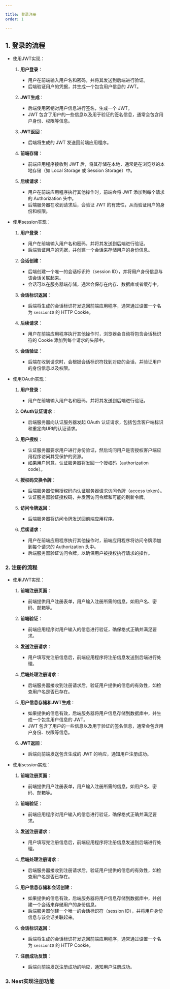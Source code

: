 ```yaml
---

title: 登录注册
order: 1

---
```


## 1. 登录的流程

+ 使用JWT实现：
  
  1. **用户登录**：
     
     - 用户在前端输入用户名和密码，并将其发送到后端进行验证。
     - 后端验证用户的凭据，并生成一个包含用户信息的 JWT。
  
  2. **JWT生成**：
     
     - 后端使用密钥对用户信息进行签名，生成一个 JWT。
     - JWT 包含了用户的一些信息以及用于验证的签名信息，通常会包含用户身份、权限等信息。
  
  3. **JWT返回**：
     
     - 后端将生成的 JWT 发送回前端应用程序。
  
  4. **前端存储**：
     
     - 前端应用程序接收到 JWT 后，将其存储在本地，通常是在浏览器的本地存储（如 Local Storage 或 Session Storage）中。
  
  5. **后续请求**：
     
     - 用户在前端应用程序执行其他操作时，前端会将 JWT 添加到每个请求的 Authorization 头中。
     - 后端服务器在收到请求后，会验证 JWT 的有效性，从而验证用户的身份和权限。

+ 使用session实现：
  
  1. **用户登录**：
     
     - 用户在前端输入用户名和密码，并将其发送到后端进行验证。
     - 后端验证用户的凭据，并创建一个会话来存储用户的身份信息。
  
  2. **会话创建**：
     
     - 后端创建一个唯一的会话标识符（session ID），并将用户身份信息与该会话关联起来。
     - 会话可以在服务器端存储，通常会保存在内存、数据库或者缓存中。
  
  3. **会话标识返回**：
     
     - 后端将生成的会话标识符发送回前端应用程序，通常通过设置一个名为 `sessionID` 的 HTTP Cookie。
  
  4. **后续请求**：
     
     - 用户在前端应用程序执行其他操作时，浏览器会自动将包含会话标识符的 Cookie 添加到每个请求的头部中。
  
  5. **会话验证**：
     
     - 后端在收到请求时，会根据会话标识符找到对应的会话，并验证用户的身份信息以及权限。

+ 使用OAuth实现：
  
  1. **用户登录**：
     
     - 用户在前端输入用户名和密码，并将其发送到后端进行验证。
  
  2. **OAuth认证请求**：
     
     - 后端服务器向认证服务器发起 OAuth 认证请求，包括包含客户端标识和重定向URI的认证请求。
  
  3. **用户授权**：
     
     - 认证服务器要求用户进行身份验证，然后询问用户是否授权客户端应用程序访问其受保护的资源。
     - 如果用户同意，认证服务器将发回一个授权码（authorization code）。
  
  4. **授权码交换令牌**：
     
     - 后端服务器使用授权码向认证服务器请求访问令牌（access token）。
     - 认证服务器验证授权码，并发回访问令牌和可能的刷新令牌。
  
  5. **访问令牌返回**：
     
     - 后端服务器将访问令牌发送回前端应用程序。
  
  6. **后续请求**：
     
     - 用户在前端应用程序执行其他操作时，前端应用程序将访问令牌添加到每个请求的 Authorization 头中。
     - 后端服务器验证访问令牌，以确保用户被授权执行请求的操作。

### 2. 注册的流程

+ 使用JWT实现：
  
  1. **前端注册页面**：
     
     - 前端提供用户注册表单，用户输入注册所需的信息，如用户名、密码、邮箱等。
  
  2. **前端验证**：
     
     - 前端应用程序对用户输入的信息进行验证，确保格式正确并满足要求。
  
  3. **发送注册请求**：
     
     - 用户填写完注册信息后，前端应用程序将注册信息发送到后端进行处理。
  
  4. **后端处理注册请求**：
     
     - 后端服务器接收到注册请求后，验证用户提供的信息的有效性，如检查用户名是否已存在。
  
  5. **用户信息存储和JWT生成**：
     
     - 如果提供的信息有效，后端服务器将用户信息存储到数据库中，并生成一个包含用户信息的 JWT。
     - JWT 包含了用户的一些信息以及用于验证的签名信息，通常会包含用户身份、权限等信息。
  
  6. **JWT返回**：
     
     - 后端向前端发送包含生成的 JWT 的响应，通知用户注册成功。

+ 使用session实现：
  
  1. **前端注册页面**：
     
     - 前端提供用户注册表单，用户输入注册所需的信息，如用户名、密码、邮箱等。
  
  2. **前端验证**：
     
     - 前端应用程序对用户输入的信息进行验证，确保格式正确并满足要求。
  
  3. **发送注册请求**：
     
     - 用户填写完注册信息后，前端应用程序将注册信息发送到后端进行处理。
  
  4. **后端处理注册请求**：
     
     - 后端服务器接收到注册请求后，验证用户提供的信息的有效性，如检查用户名是否已存在。
  
  5. **用户信息存储和会话创建**：
     
     - 如果提供的信息有效，后端服务器将用户信息存储到数据库中，并创建一个会话来存储用户的身份信息。
     - 后端服务器创建一个唯一的会话标识符（session ID），并将用户身份信息与该会话关联起来。
  
  6. **会话标识返回**：
     
     - 后端将生成的会话标识符发送回前端应用程序，通常通过设置一个名为 `sessionID` 的 HTTP Cookie。
  
  7. **注册成功反馈**：
     
     - 后端向前端发送注册成功的响应，通知用户注册成功。

### 3. Nest实现注册功能



